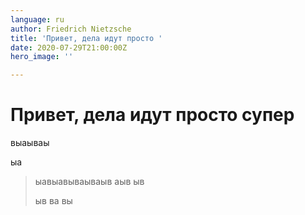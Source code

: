 ```yaml
---
language: ru
author: Friedrich Nietzsche
title: 'Привет, дела идут просто '
date: 2020-07-29T21:00:00Z
hero_image: ''

---
```

# Привет, дела идут просто супер

выаываы

ыа

> ыавыавываываыв аыв ыв 
>
> ыв ва вы 